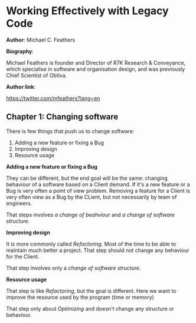 Working Effectively with Legacy Code
===

**Author**: Michael C. Feathers

**Biography**:

Michael Feathers is founder and Director of R7K Research & Conveyance, which specialise in software and organisation design, and was previously Chief Scientist of Obtiva.

**Author link**:

https://twitter.com/mfeathers?lang=en

Chapter 1: Changing software
---

There is few things that push us to change software:

1. Adding a new feature or fixing a Bug
2. Improving design
3. Resource usage

**Adding a new feature or fixing a Bug**

They can be different, but the end goal will be the same: changing behaviour of a software based on a Client demand. 
If it's a new feature or a Bug is very often a point of view problem. Removing a feature for a Client is very often view as a Bug by the CLient, but not necessarily by team of engineers.

That steps involves _a change of beahviour_ and _a change of software structure_.

**Improving design**

It is more commonly called _Refactoring_. Most of the time to be able to maintain much better a project.
That step should not change any behaviour for the Client.

That step involves only a _change of software structure_.

**Resource usage**

That step is like _Refactoring_, but the goal is different. Here we want to improve the resource used by the program (time or memory)

That step only about _Optimizing_ and doesn't change any structure or behaviour.